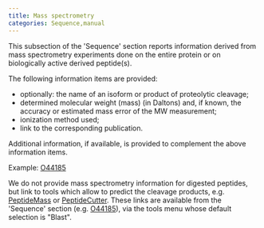 ```yaml
---
title: Mass spectrometry
categories: Sequence,manual
---
```


This subsection of the 'Sequence' section reports information derived from mass spectrometry experiments done on the entire protein or on biologically active derived peptide(s).

The following information items are provided:

- optionally: the name of an isoform or product of proteolytic cleavage;
- determined molecular weight (mass) (in Daltons) and, if known, the accuracy or estimated mass error of the MW measurement;
- ionization method used;
- link to the corresponding publication.

Additional information, if available, is provided to complement the above information items.

Example: [O44185](http://www.uniprot.org/uniprot/O44185#sequences)

We do not provide mass spectrometry information for digested peptides, but link to tools which allow to predict the cleavage products, e.g. [PeptideMass](http://web.expasy.org/peptide%5Fmass) or [PeptideCutter](http://web.expasy.org/peptide%5Fcutter). These links are available from the 'Sequence' section (e.g. [O44185](http://www.uniprot.org/uniprot/O44185#sequences)), via the tools menu whose default selection is "Blast".